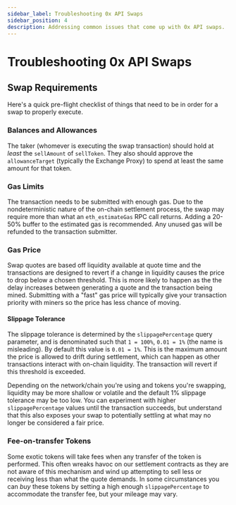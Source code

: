 ```yaml
---
sidebar_label: Troubleshooting 0x API Swaps
sidebar_position: 4
description: Addressing common issues that come up with 0x API swaps.
---
```



# Troubleshooting 0x API Swaps

## Swap Requirements

Here's a quick pre-flight checklist of things that need to be in order for a swap to properly execute.

### Balances and Allowances

The taker (whomever is executing the swap transaction) should hold at _least_ the `sellAmount` of `sellToken`. They also should approve the `allowanceTarget` (typically the Exchange Proxy) to spend at least the same amount for that token.

### Gas Limits

The transaction needs to be submitted with enough gas. Due to the nondeterministic nature of the on-chain settlement process, the swap may require more than what an `eth_estimateGas` RPC call returns. Adding a 20-50% buffer to the estimated gas is recommended. Any unused gas will be refunded to the transaction submitter.

### Gas Price

Swap quotes are based off liquidity available at quote time and the transactions are designed to revert if a change in liquidity causes the price to drop below a chosen threshold. This is more likely to happen as the the delay increases between generating a quote and the transaction being mined. Submitting with a "fast" gas price will typically give your transaction priority with miners so the price has less chance of moving.

#### Slippage Tolerance

The slippage tolerance is determined by the `slippagePercentage` query parameter, and is denominated such that `1 = 100%`, `0.01 = 1%` (the name is misleading). By default this value is `0.01 = 1%`. This is the maximum amount the price is allowed to drift  during settlement, which can happen as other transactions interact with on-chain liquidity. The transaction will revert if this threshold is exceeded.

Depending on the network/chain you're using and tokens you're swapping, liquidity may be more shallow or volatile and the default 1% slippage tolerance may be too low. You can experiment with higher `slippagePercentage` values until the transaction succeeds, but understand that this also exposes your swap to potentially settling at what may no longer be considered a fair price.

### Fee-on-transfer Tokens

Some exotic tokens will take fees when any transfer of the token is performed. This often wreaks havoc on our settlement contracts as they are not aware of this mechanism and wind up attempting to sell less or receiving less than what the quote demands. In some circumstances you can _buy_ these tokens by setting a high enough `slippagePercentage` to accommodate the transfer fee, but your mileage may vary.

